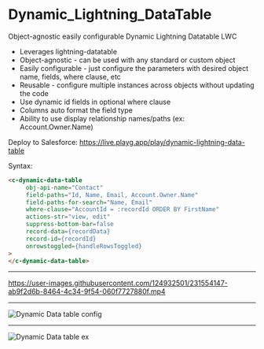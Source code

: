 # Dynamic_Lightning_DataTable

Object-agnostic easily configurable Dynamic Lightning Datatable LWC
* Leverages lightning-datatable
* Object-agnostic - can be used with any standard or custom object
* Easily configurable - just configure the parameters with desired object name, fields, where clause, etc
* Reusable - configure multiple instances across objects without updating the code
* Use dynamic id fields in optional where clause
* Columns auto format the field type
* Ability to use display relationship names/paths (ex: Account.Owner.Name)

Deploy to Salesforce: https://live.playg.app/play/dynamic-lightning-data-table

Syntax:
```html
<c-dynamic-data-table
     obj-api-name="Contact"
     field-paths="Id, Name, Email, Account.Owner.Name"
     field-paths-for-search="Name, Email"
     where-clause="AccountId = :recordId ORDER BY FirstName"
     actions-str="view, edit"
     suppress-bottom-bar=false
     record-data={recordData}
     record-id={recordId}
     onrowstoggled={handleRowsToggled}
>
</c-dynamic-data-table>
```

---------------------------

https://user-images.githubusercontent.com/124932501/231554147-ab9f2d6b-8464-4c34-9f54-060f7727880f.mp4

---------------------------

![Dynamic Data table config](https://user-images.githubusercontent.com/124932501/231554202-00c51ca6-2e04-4ad4-97fd-bf5cb986f08f.png)

---------------------------

![Dynamic Data table ex](https://user-images.githubusercontent.com/124932501/231554243-34515dd5-98e7-40e9-8a80-0d1e2dbf601b.png)

